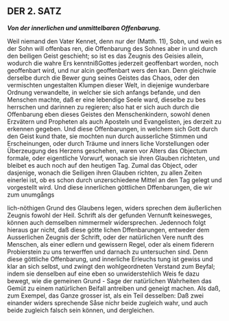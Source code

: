 <!-- Seite 45 , content-0062.xml -->

DER 2. SATZ
-----------


***Von der innerlichen und unmittelbaren Offenbarung.***


Weil niemand den Vater Kennet, denn nur der (Matth. 11), Sobn, und wein es der
Sohn will offenbas ren, die Offenbarung des Sohnes aber in und durch den
beiligen Geist geschieht; so ist es das Zeugnis des Geisies allein, wodurch
die wahre Ers kenntnißGottes jederzeit geoffenbart worden, noch geoffenbart
wird, und nur alcin geoffenbart wers den kan. Denn gleichwie derselbe durch
die Bewer gung seines Geistes das Chaos, oder den vermischten ungestalten
Klumpen dieser Welt, in diejenige wunderbare Ordnung verwandelte, in welcher
sie sich anfangs befande, und den Menschen machte, daß er eine lebendige
Seele ward, dieselbe zu bes herrschen und darinnen zu regieren; also hat er
sich auch durch die Offenbarung eben dieses Geistes den Menschenkindern,
sowohl denen Erzvätern und Propheten als auch Aposteln und Evangelisten,
jes derzeit zu erkennen gegeben. Und diese Offenbarungen, in welchem sich
Gott durch den Geist kund thate, sie mochten nun durch ausserliche Stimmen
und Erscheinungen, oder durch Träume und inners liche Vorstellungen oder
Überzeugung des Herzens geschehen, waren vor Alters das Objectum formale,
oder eigentliche Vorwurf, wonach sie ihren Glauben richteten, und bleibet
es auch noch auf den heutigen Tag. Zumal das Object, oder dasjenige,
wonach die Seiligen ihren Glauben richten, zu allen Zeiten einerlei ist,
ob es schon durch unzerschiedene Mittel an den Tag gelegt und vorgestellt
wird. Und diese innerlichen göttlichen Dffenbarungen, die wir zum unumgångs

<!-- Seite 46 -->

lich-nöthigen Grund des Glaubens legen, widers sprechen dem äußerlichen
Zeugnis fowohl der Heil. Schrift als der gefunden Vernunft keinesweges,
können auch demselben nimmermelr widersprechen. Jedennoch folgt hieraus
gar nicht, daß diese götte lichen Dffenbarungen, entweder dem Ausserlichen
Zeugnis der Schrift, oder der natürlichen Vere nunft des Menschen, als einer
edlern und gewissern Regel, oder als einem fiderern Probierstein zu uns
terwerffen und darnach zu untersuchen sind. Denn diese göttliche Offenbarung,
und innerliche Erleuchs tung ist gewiss und klar an sich selbst, und zwingt
den wohlgeordneten Verstand zum Beyfal; indem sie denselben auf eine eben
so unwiderstehlich Weis fe dazu bewegt, wie die gemeinen Grund - Sage der
natürlichen Wahrheiten das Gemüt zu einem natürlichen Beifall antreiben
und geneigt machen. Als daß, zum Exempel, das Ganze grosser ist, als ein
Teil desselben: Daß zwei einander widers sprechende Såse nichr beide
zugleich wahr, und auch beide zugleich falsch sein können, und dergleichen.
